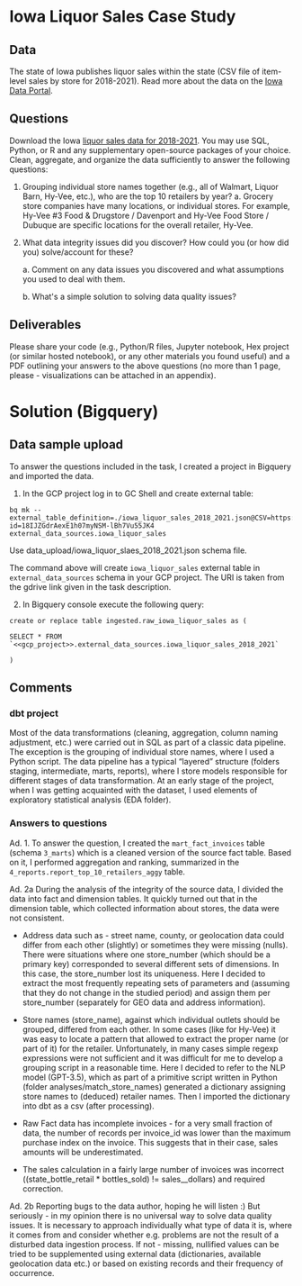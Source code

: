 # Iowa Liquor Sales Case Study

## Data

The state of Iowa publishes liquor sales within the state (CSV file of item-level sales by
store for 2018-2021). Read more about the data on the [Iowa Data Portal](https://data.iowa.gov/Sales-Distribution/Iowa-Liquor-Sales/m3tr-qhgy/about_data).

## Questions

Download the Iowa [liquor sales data for 2018-2021](https://drive.google.com/file/d/18IJZGdrAexE1h07myNSM-lBh7Vu55JK4/view). You may use SQL, Python, or R
and any supplementary open-source packages of your choice. Clean, aggregate, and
organize the data sufficiently to answer the following questions:
1. Grouping individual store names together (e.g., all of Walmart, Liquor Barn,
Hy-Vee, etc.), who are the top 10 retailers by year?
a. Grocery store companies have many locations, or individual stores. For
example, Hy-Vee #3 Food & Drugstore / Davenport and Hy-Vee Food
Store / Dubuque are specific locations for the overall retailer, Hy-Vee.
2. What data integrity issues did you discover? How could you (or how did you)
solve/account for these?

    a. Comment on any data issues you discovered and what assumptions you
used to deal with them.

    b. What's a simple solution to solving data quality issues?


## Deliverables
Please share your code (e.g., Python/R files, Jupyter notebook, Hex project (or
similar hosted notebook), or any other materials you found useful) and a PDF
outlining your answers to the above questions (no more than 1 page, please -
visualizations can be attached in an appendix).

# Solution (Bigquery)

## Data sample upload

To answer the questions included in the task, I created a project in Bigquery and imported the data.

1. In the GCP project log in to GC Shell and create external table:

```
bq mk --external_table_definition=./iowa_liquor_sales_2018_2021.json@CSV=https://drive.google.com/open?id=18IJZGdrAexE1h07myNSM-lBh7Vu55JK4 external_data_sources.iowa_liquor_sales
```

Use data_upload/iowa_liquor_slaes_2018_2021.json schema file.

The command above will create `iowa_liquor_sales` external table in `external_data_sources` schema in your GCP project. The URI is taken from the gdrive link given in the task description.

2. In Bigquery console execute the following query:

```
create or replace table ingested.raw_iowa_liquor_sales as (

SELECT * FROM `<<gcp_project>>.external_data_sources.iowa_liquor_sales_2018_2021` 

)
```

## Comments

### dbt project

Most of the data transformations (cleaning, aggregation, column naming adjustment, etc.) were carried out in SQL as part of a classic data pipeline. The exception is the grouping of individual store names, where I used a Python script. The data pipeline has a typical “layered” structure (folders staging, intermediate, marts, reports), where I store models responsible for different stages of data transformation. At an early stage of the project, when I was getting acquainted with the dataset, I used elements of exploratory statistical analysis (EDA folder).

### Answers to questions

Ad. 1. To answer the question, I created the `mart_fact_invoices` table (schema `3_marts`) which is a cleaned version of the source fact table. Based on it, I performed aggregation and ranking, summarized in the `4_reports.report_top_10_retailers_aggy` table.

Ad. 2a During the analysis of the integrity of the source data, I divided the data into fact and dimension tables. It quickly turned out that in the dimension table, which collected information about stores, the data were not consistent. 

- Address data such as - street name, county, or geolocation data could differ from each other (slightly) or sometimes they were missing (nulls). There were situations where one store_number (which should be a primary key) corresponded to several different sets of dimensions. In this case, the store_number lost its uniqueness. Here I decided to extract the most frequently repeating sets of parameters and (assuming that they do not change in the studied period) and assign them per store_number (separately for GEO data and address information).

- Store names (store_name), against which individual outlets should be grouped, differed from each other. In some cases (like for Hy-Vee) it was easy to locate a pattern that allowed to extract the proper name (or part of it) for the retailer. Unfortunately, in many cases simple regexp expressions were not sufficient and it was difficult for me to develop a grouping script in a reasonable time. Here I decided to refer to the NLP model (GPT-3.5), which as part of a primitive script written in Python (folder analyses/match_store_names) generated a dictionary assigning store names to (deduced) retailer names. Then I imported the dictionary into dbt as a csv (after processing).

- Raw Fact data has incomplete invoices - for a very small fraction of data, the number of records per invoice_id was lower than the maximum purchase index on the invoice. This suggests that in their case, sales amounts will be underestimated.

- The sales calculation in a fairly large number of invoices was incorrect ((state_bottle_retail * bottles_sold) != sales__dollars) and required correction.


Ad. 2b Reporting bugs to the data author, hoping he will listen :) But seriously - in my opinion there is no universal way to solve data quality issues. It is necessary to approach individually what type of data it is, where it comes from and consider whether e.g. problems are not the result of a disturbed data ingestion process. If not - missing, nullified values can be tried to be supplemented using external data (dictionaries, available geolocation data etc.) or based on existing records and their frequency of occurrence.
